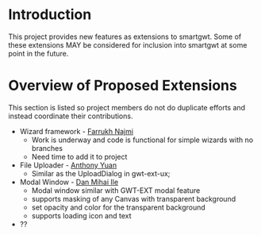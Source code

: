 # Introduction #

This project provides new features as extensions to smartgwt. Some of these extensions MAY be considered for inclusion into smartgwt at some point in the future.

# Overview of Proposed Extensions #

This section is listed so project members do not do duplicate efforts and instead coordinate their contributions.

  * Wizard framework - [Farrukh Najmi](http://code.google.com/u/farrukh.najm/)
    * Work is underway and code is functional for simple wizards with no branches
    * Need time to add it to project
  * File Uploader - [Anthony Yuan](http://code.google.com/u/anthony.yuan/)
    * Similar as the UploadDialog in gwt-ext-ux;
  * Modal Window - [Dan Mihai Ile](http://code.google.com/u/mihai.ile/)
    * Modal window similar with GWT-EXT modal feature
    * supports masking of any Canvas with transparent background
    * set opacity and color for the transparent background
    * supports loading icon and text
  * ??